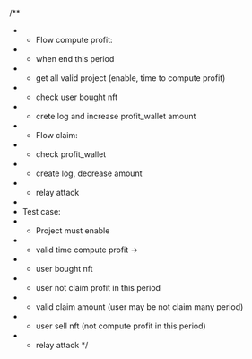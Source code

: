 /\*\*

- - Flow compute profit:
- - when end this period
- - get all valid project (enable, time to compute profit)
- - check user bought nft
- - crete log and increase profit_wallet amount
- - Flow claim:
- - check profit_wallet
- - create log, decrease amount
- - relay attack
-
- Test case:
- - Project must enable
- - valid time compute profit ->
- - user bought nft
- - user not claim profit in this period
- - valid claim amount (user may be not claim many period)
- - user sell nft (not compute profit in this period)
- - relay attack
    \*/
